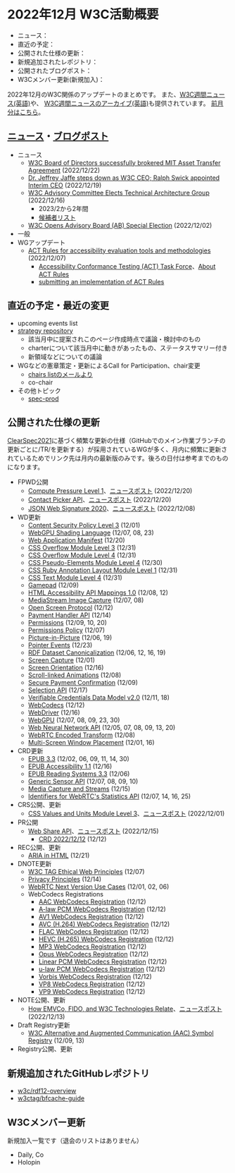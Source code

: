 # 2022年12月 W3C活動概要

- ニュース：
- 直近の予定：
- 公開された仕様の更新：
- 新規追加されたレポジトリ：
- 公開されたブログポスト：
- W3Cメンバー更新(新規加入)：

2022年12月のW3C関係のアップデートのまとめです。
また、[W3C週間ニュース(英語)](https://www.w3.org/News/Public/)や、
[W3C週間ニュースのアーカイブ(英語)](https://lists.w3.org/Archives/Public/w3c-announce/2022OctDec/subject.html)も提供されています。
[前月分はこちら](202212.md)。

## [ニュース](https://www.w3.org/blog/news/)・[ブログポスト](https://www.w3.org/blog/)

* ニュース
  * [W3C Board of Directors successfully brokered MIT Asset Transfer Agreement](https://www.w3.org/blog/news/archives/9801) (2022/12/22)
  * [Dr. Jeffrey Jaffe steps down as W3C CEO; Ralph Swick appointed Interim CEO](https://www.w3.org/blog/news/archives/9776) (2022/12/19)
  * [W3C Advisory Committee Elects Technical Architecture Group](https://www.w3.org/blog/news/archives/9787) (2022/12/16)
    * 2023/2から2年間
    * [候補者リスト](https://www.w3.org/2022/11/15-tag-nominations.html)
  * [W3C Opens Advisory Board (AB) Special Election](https://www.w3.org/blog/news/archives/9756) (2022/12/02)
* 一般
* WGアップデート
  * [ACT Rules for accessibility evaluation tools and methodologies](https://www.w3.org/blog/news/archives/9764) (2022/12/07)
    * [Accessibility Conformance Testing (ACT) Task Force](https://www.w3.org/groups/tf/wcag-act)、[About ACT Rules](https://www.w3.org/WAI/standards-guidelines/act/rules/about/)
    * [submitting an implementation of ACT Rules](https://www.w3.org/WAI/standards-guidelines/act/report/submit/)

## 直近の予定・最近の変更

* upcoming events list
* [strategy repository](https://github.com/w3c/strategy/issues)
  * 該当月中に提案されこのページ作成時点で議論・検討中のもの
  * charterについて該当月中に動きがあったもの、ステータスサマリー付き
  * 新領域などについての議論
* WGなどの憲章策定・更新によるCall for Participation、chair変更
  * [chairs listのメールより](https://lists.w3.org/Archives/Member/chairs/)
  * co-chair
* その他トピック
  * [spec-prod](https://lists.w3.org/Archives/Public/spec-prod/)

## 公開された仕様の更新

[ClearSpec2021](https://github.com/w3c/tr-pages/blob/main/clearspec2021.md)に基づく頻繁な更新の仕様（GitHubでのメイン作業ブランチの更新ごとに/TR/を更新する）が採用されているWGが多く、月内に頻繁に更新されているためでリンク先は月内の最新版のみです。後ろの日付は参考までのものになります。

* FPWD公開
  * [Compute Pressure Level 1](https://www.w3.org/TR/2022/WD-compute-pressure-20221220/)、[ニュースポスト](https://www.w3.org/blog/news/archives/9799) (2022/12/20)
  * [Contact Picker API](https://www.w3.org/TR/2022/WD-contact-picker-1-20221220/)、[ニュースポスト](https://www.w3.org/blog/news/archives/9797) (2022/12/20)
  * [JSON Web Signature 2020](https://www.w3.org/TR/2022/WD-vc-jws-2020-20221208/)、[ニュースポスト](https://www.w3.org/blog/news/archives/9768) (2022/12/08)
* WD更新
  * [Content Security Policy Level 3](https://www.w3.org/TR/2022/WD-CSP3-20221201/) (12/01)
  * [WebGPU Shading Language](https://www.w3.org/TR/2022/WD-WGSL-20221223/) (12/07, 08, 23)
  * [Web Application Manifest](https://www.w3.org/TR/2022/WD-appmanifest-20221220/) (12/20)
  * [CSS Overflow Module Level 3](https://www.w3.org/TR/2022/WD-css-overflow-3-20221231/) (12/31)
  * [CSS Overflow Module Level 4](https://www.w3.org/TR/2022/WD-css-overflow-4-20221231/) (12/31)
  * [CSS Pseudo-Elements Module Level 4](https://www.w3.org/TR/2022/WD-css-pseudo-4-20221230/) (12/30)
  * [CSS Ruby Annotation Layout Module Level 1](https://www.w3.org/TR/2022/WD-css-ruby-1-20221231/) (12/31)
  * [CSS Text Module Level 4](https://www.w3.org/TR/2022/WD-css-text-4-20221231/) (12/31)
  * [Gamepad](https://www.w3.org/TR/2022/WD-gamepad-20221209/) (12/09)
  * [HTML Accessibility API Mappings 1.0](https://www.w3.org/TR/2022/WD-html-aam-1.0-20221212/) (12/08, 12)
  * [MediaStream Image Capture](https://www.w3.org/TR/2022/WD-image-capture-20221208/) (12/07, 08)
  * [Open Screen Protocol](https://www.w3.org/TR/2022/WD-openscreenprotocol-20221212/) (12/12)
  * [Payment Handler API](https://www.w3.org/TR/2022/WD-payment-handler-20221214/) (12/14)
  * [Permissions](https://www.w3.org/TR/2022/WD-permissions-20221220/) (12/09, 10, 20)
  * [Permissions Policy](https://www.w3.org/TR/2022/WD-permissions-policy-1-20221207/) (12/07)
  * [Picture-in-Picture](https://www.w3.org/TR/2022/WD-picture-in-picture-20221219/) (12/06, 19)
  * [Pointer Events](https://www.w3.org/TR/2022/WD-pointerevents3-20221223/) (12/23)
  * [RDF Dataset Canonicalization](https://www.w3.org/TR/2022/WD-rdf-canon-20221219/) (12/06, 12, 16, 19)
  * [Screen Capture](https://www.w3.org/TR/2022/WD-screen-capture-20221201/) (12/01)
  * [Screen Orientation](https://www.w3.org/TR/2022/WD-screen-orientation-20221216/) (12/16)
  * [Scroll-linked Animations](https://www.w3.org/TR/2022/WD-scroll-animations-1-20221208/) (12/08)
  * [Secure Payment Confirmation](https://www.w3.org/TR/2022/WD-secure-payment-confirmation-20221209/) (12/09)
  * [Selection API](https://www.w3.org/TR/2022/WD-selection-api-20221217/) (12/17)
  * [Verifiable Credentials Data Model v2.0](https://www.w3.org/TR/2022/WD-vc-data-model-2.0-20221218/) (12/11, 18)
  * [WebCodecs](https://www.w3.org/TR/2022/WD-webcodecs-20221212/) (12/12)
  * [WebDriver](https://www.w3.org/TR/2022/WD-webdriver2-20221216/) (12/16)
  * [WebGPU](https://www.w3.org/TR/2022/WD-webgpu-20221230/) (12/07, 08, 09, 23, 30)
  * [Web Neural Network API](https://www.w3.org/TR/2022/WD-webnn-20221220/) (12/05, 07, 08, 09, 13, 20)
  * [WebRTC Encoded Transform](https://www.w3.org/TR/2022/WD-webrtc-encoded-transform-20221208/) (12/08)
  * [Multi-Screen Window Placement](https://www.w3.org/TR/2022/WD-window-placement-20221216/) (12/01, 16)
* CRD更新
  * [EPUB 3.3](https://www.w3.org/TR/2022/CRD-epub-33-20221230/) (12/02, 06, 09, 11, 14, 30)
  * [EPUB Accessibility 1.1](https://www.w3.org/TR/2022/CRD-epub-a11y-11-20221216/) (12/16)
  * [EPUB Reading Systems 3.3](https://www.w3.org/TR/2022/CRD-epub-rs-33-20221206/) (12/06)
  * [Generic Sensor API](https://www.w3.org/TR/2022/CRD-generic-sensor-20221210/) (12/07, 08, 09, 10)
  * [Media Capture and Streams](https://www.w3.org/TR/2022/CRD-mediacapture-streams-20221215/) (12/15)
  * [Identifiers for WebRTC's Statistics API](https://www.w3.org/TR/2022/CRD-webrtc-stats-20221225/) (12/07, 14, 16, 25)
* CRS公開、更新
  * [CSS Values and Units Module Level 3](https://www.w3.org/TR/2022/CR-css-values-3-20221201/)、[ニュースポスト](https://www.w3.org/blog/news/archives/9759) (2022/12/01)
* PR公開
  * [Web Share API](https://www.w3.org/TR/2022/PR-web-share-20221215/)、[ニュースポスト](https://www.w3.org/blog/news/archives/9773) (2022/12/15)
    * [CRD 2022/12/12](https://www.w3.org/TR/2022/CRD-web-share-20221212/) (12/12)
* REC公開、更新
  * [ARIA in HTML](https://www.w3.org/TR/2022/REC-html-aria-20221221/) (12/21)
* DNOTE更新
  * [W3C TAG Ethical Web Principles](https://www.w3.org/TR/2022/DNOTE-ethical-web-principles-20221207/) (12/07)
  * [Privacy Principles](https://www.w3.org/TR/2022/DNOTE-privacy-principles-20221214/) (12/14)
  * [WebRTC Next Version Use Cases](https://www.w3.org/TR/2022/DNOTE-webrtc-nv-use-cases-20221206/) (12/01, 02, 06)
  * WebCodecs Registrations
    * [AAC WebCodecs Registration](https://www.w3.org/TR/2022/DNOTE-webcodecs-aac-codec-registration-20221212/) (12/12)
    * [A-law PCM WebCodecs Registration](https://www.w3.org/TR/2022/DNOTE-webcodecs-alaw-codec-registration-20221212/) (12/12)
    * [AV1 WebCodecs Registration](https://www.w3.org/TR/2022/DNOTE-webcodecs-av1-codec-registration-20221212/) (12/12)
    * [AVC (H.264) WebCodecs Registration](https://www.w3.org/TR/2022/DNOTE-webcodecs-avc-codec-registration-20221212/) (12/12)
    * [FLAC WebCodecs Registration](https://www.w3.org/TR/2022/DNOTE-webcodecs-flac-codec-registration-20221212/) (12/12)
    * [HEVC (H.265) WebCodecs Registration](https://www.w3.org/TR/2022/DNOTE-webcodecs-hevc-codec-registration-20221212/) (12/12)
    * [MP3 WebCodecs Registration](https://www.w3.org/TR/2022/DNOTE-webcodecs-mp3-codec-registration-20221212/) (12/12)
    * [Opus WebCodecs Registration](https://www.w3.org/TR/2022/DNOTE-webcodecs-opus-codec-registration-20221212/) (12/12)
    * [Linear PCM WebCodecs Registration](https://www.w3.org/TR/2022/DNOTE-webcodecs-pcm-codec-registration-20221212/) (12/12)
    * [u-law PCM WebCodecs Registration](https://www.w3.org/TR/2022/DNOTE-webcodecs-ulaw-codec-registration-20221212/) (12/12)
    * [Vorbis WebCodecs Registration](https://www.w3.org/TR/2022/DNOTE-webcodecs-vorbis-codec-registration-20221212/) (12/12)
    * [VP8 WebCodecs Registration](https://www.w3.org/TR/2022/DNOTE-webcodecs-vp8-codec-registration-20221212/) (12/12)
    * [VP9 WebCodecs Registration](https://www.w3.org/TR/2022/DNOTE-webcodecs-vp9-codec-registration-20221212/) (12/12)
* NOTE公開、更新
  * [How EMVCo, FIDO, and W3C Technologies Relate](https://www.w3.org/TR/2022/NOTE-htr-20221213/)、[ニュースポスト](https://www.w3.org/blog/news/archives/9770) (2022/12/13)
* Draft Registry更新
  * [W3C Alternative and Augmented Communication (AAC) Symbol Registry](https://www.w3.org/TR/2022/DRY-aac-registry-20221213/) (12/09, 13)
* Registry公開、更新

## 新規追加されたGitHubレポジトリ

* [w3c/rdf12-overview](https://github.com/w3c/rdf12-overview)
* [w3ctag/bfcache-guide](https://github.com/w3ctag/bfcache-guide)

## W3Cメンバー更新

新規加入一覧です（退会のリストはありません）

* Daily, Co
* Holopin
